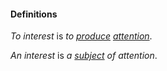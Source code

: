 #### Definitions

*To interest* is *to [produce](https://github.com/gcassel/Modular-Organization-Terminology/blob/master/terms/produce.md) [attention](https://github.com/gcassel/Modular-Organization-Terminology/blob/master/terms/attend.md)*. 

*An interest* is *a [subject](https://github.com/gcassel/Modular-Organization-Terminology/blob/master/terms/subject.md) of attention*. 
